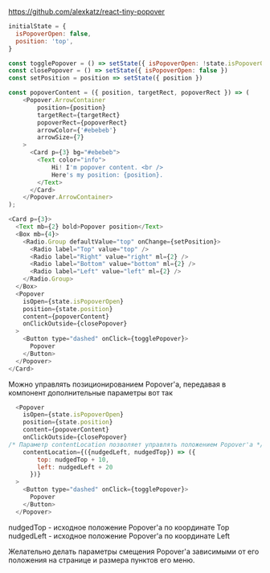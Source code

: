 
https://github.com/alexkatz/react-tiny-popover

```js
initialState = {
  isPopoverOpen: false,
  position: 'top',
}

const togglePopover = () => setState({ isPopoverOpen: !state.isPopoverOpen })
const closePopover = () => setState({ isPopoverOpen: false })
const setPosition = position => setState({ position })

const popoverContent = ({ position, targetRect, popoverRect }) => (
    <Popover.ArrowContainer
        position={position}
        targetRect={targetRect}
        popoverRect={popoverRect}
        arrowColor={'#ebebeb'}
        arrowSize={7}
    >
      <Card p={3} bg="#ebebeb">
        <Text color="info">
            Hi! I'm popover content. <br />
            Here's my position: {position}.
        </Text>
      </Card>
    </Popover.ArrowContainer>
);

<Card p={3}>
  <Text mb={2} bold>Popover position</Text>
  <Box mb={4}>
    <Radio.Group defaultValue="top" onChange={setPosition}>
      <Radio label="Top" value="top" />
      <Radio label="Right" value="right" ml={2} />
      <Radio label="Bottom" value="bottom" ml={2} />
      <Radio label="Left" value="left" ml={2} />
    </Radio.Group>
  </Box>
  <Popover 
    isOpen={state.isPopoverOpen} 
    position={state.position}
    content={popoverContent}
    onClickOutside={closePopover}
  >
    <Button type="dashed" onClick={togglePopover}>
      Popover
    </Button>
  </Popover>
</Card>
```

Можно управлять позиционированием Popover'а, передавая в компонент дополнительные параметры вот так 

```js
  <Popover 
    isOpen={state.isPopoverOpen} 
    position={state.position}
    content={popoverContent}
    onClickOutside={closePopover}
/* Параметр contentLocation позволяет управлять положением Popover'a */
    contentLocation={({nudgedLeft, nudgedTop}) => ({
        top: nudgedTop + 10,
        left: nudgedLeft + 20
      })}
  >
    <Button type="dashed" onClick={togglePopover}>
      Popover
    </Button>
  </Popover>
```
nudgedTop - исходное положение Popover'a по координате Top
nudgedLeft - исходное положение Popover'a по координате Left

Желательно делать параметры смещения Popover'a зависимыми от его положения на странице и размера пунктов его меню. 